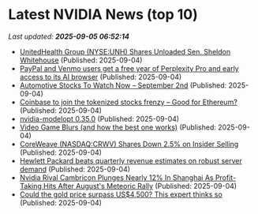 # Latest NVIDIA News (top 10)
_Last updated: **2025-09-05 06:52:14**_

- [UnitedHealth Group (NYSE:UNH) Shares Unloaded Sen. Sheldon Whitehouse](https://www.etfdailynews.com/2025/09/04/unitedhealth-group-nyseunh-shares-unloaded-sen-sheldon-whitehouse/) (Published: 2025-09-04)
- [PayPal and Venmo users get a free year of Perplexity Pro and early access to its AI browser](https://www.madshrimps.be/news/paypal-and-venmo-users-get-a-free-year-of-perplexity-pro-and-early-access-to-its-ai-browser/) (Published: 2025-09-04)
- [Automotive Stocks To Watch Now – September 2nd](https://www.etfdailynews.com/2025/09/04/automotive-stocks-to-watch-now-september-2nd/) (Published: 2025-09-04)
- [Coinbase to join the tokenized stocks frenzy – Good for Ethereum?](https://ambcrypto.com/coinbase-to-join-the-tokenized-stocks-frenzy-good-for-ethereum/) (Published: 2025-09-04)
- [nvidia-modelopt 0.35.0](https://pypi.org/project/nvidia-modelopt/0.35.0/) (Published: 2025-09-04)
- [Video Game Blurs (and how the best one works)](https://blog.frost.kiwi/dual-kawase/) (Published: 2025-09-04)
- [CoreWeave (NASDAQ:CRWV) Shares Down 2.5% on Insider Selling](https://www.etfdailynews.com/2025/09/04/coreweave-nasdaqcrwv-shares-down-2-5-on-insider-selling/) (Published: 2025-09-04)
- [Hewlett Packard beats quarterly revenue estimates on robust server demand](https://economictimes.indiatimes.com/tech/technology/hewlett-packard-beats-quarterly-revenue-estimates-on-robust-server-demand/articleshow/123690543.cms) (Published: 2025-09-04)
- [Nvidia Rival Cambricon Plunges Nearly 12% In Shanghai As Profit-Taking Hits After August's Meteoric Rally](https://biztoc.com/x/2805ed8544a97239) (Published: 2025-09-04)
- [Could the gold price surpass US$4,500? This expert thinks so](https://www.fool.com.au/2025/09/04/could-the-gold-price-surpass-us4500-this-expert-thinks-so/) (Published: 2025-09-04)
